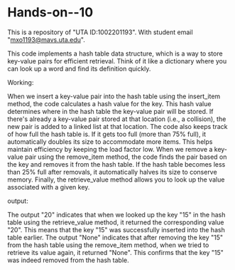 # Hands-on--10
This is a repository of "UTA ID:1002201193". With student email "mxo1193@mavs.uta.edu".



This code implements a hash table data structure, which is a way to store key-value pairs for efficient retrieval. Think of it like a dictionary where you can look up a word and find its definition quickly.

Working:

When we insert a key-value pair into the hash table using the insert_item method, the code calculates a hash value for the key. This hash value determines where in the hash table the key-value pair will be stored.
If there's already a key-value pair stored at that location (i.e., a collision), the new pair is added to a linked list at that location.
The code also keeps track of how full the hash table is. If it gets too full (more than 75% full), it automatically doubles its size to accommodate more items. This helps maintain efficiency by keeping the load factor low.
When we remove a key-value pair using the remove_item method, the code finds the pair based on the key and removes it from the hash table. If the hash table becomes less than 25% full after removals, it automatically halves its size to conserve memory.
Finally, the retrieve_value method allows you to look up the value associated with a given key.

output:

The output "20" indicates that when we looked up the key "15" in the hash table using the retrieve_value method, it returned the corresponding value "20". This means that the key "15" was successfully inserted into the hash table earlier.
The output "None" indicates that after removing the key "15" from the hash table using the remove_item method, when we tried to retrieve its value again, it returned "None". This confirms that the key "15" was indeed removed from the hash table.
